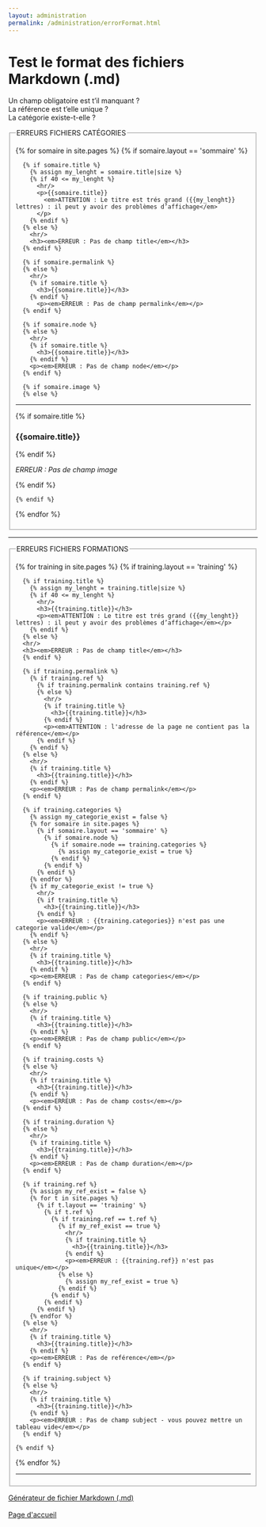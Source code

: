 ```yaml
---
layout: administration
permalink: /administration/errorFormat.html
---
```


# Test le format des fichiers Markdown (.md)

Un champ obligatoire est t’il manquant ?  
La référence est t’elle unique ?  
La catégorie existe-t-elle ?  

<fieldset>
  <legend>ERREURS FICHIERS CATÉGORIES</legend>

  {% for somaire in site.pages %}
    {% if somaire.layout == 'sommaire' %}

      {% if somaire.title %}
        {% assign my_lenght = somaire.title|size %}
        {% if 40 <= my_lenght %}
          <hr/>
          <p>{{somaire.title}}  
            <em>ATTENTION : Le titre est trés grand ({{my_lenght}} lettres) : il peut y avoir des problèmes d’affichage</em>
          </p>
        {% endif %}
      {% else %}
        <hr/>
        <h3><em>ERREUR : Pas de champ title</em></h3>
      {% endif %}

      {% if somaire.permalink %}
      {% else %}
        <hr/>
        {% if somaire.title %}
          <h3>{{somaire.title}}</h3>
        {% endif %}
          <p><em>ERREUR : Pas de champ permalink</em></p>
      {% endif %}

      {% if somaire.node %}
      {% else %}
        <hr/>
        {% if somaire.title %}
          <h3>{{somaire.title}}</h3>
        {% endif %}
        <p><em>ERREUR : Pas de champ node</em></p>
      {% endif %}

      {% if somaire.image %}
      {% else %}
  <hr/>
        {% if somaire.title %}
          <h3>{{somaire.title}}</h3>
        {% endif %}
        <p><em>ERREUR : Pas de champ image</em></p>
      {% endif %}

    {% endif %}
  {% endfor %}
</fieldset>

<hr/>

<fieldset>
  <legend>ERREURS FICHIERS FORMATIONS</legend>

  {% for training in site.pages %}
    {% if training.layout == 'training' %}

      {% if training.title %}
        {% assign my_lenght = training.title|size %}
        {% if 40 <= my_lenght %}
          <hr/>
          <h3>{{training.title}}</h3>
          <p><em>ATTENTION : Le titre est trés grand ({{my_lenght}} lettres) : il peut y avoir des problèmes d’affichage</em></p>
        {% endif %}
      {% else %}
      <hr/>
      <h3><em>ERREUR : Pas de champ title</em></h3>
      {% endif %}

      {% if training.permalink %}
        {% if training.ref %}
          {% if training.permalink contains training.ref %}
          {% else %}
            <hr/>
            {% if training.title %}
              <h3>{{training.title}}</h3>
            {% endif %}
            <p><em>ATTENTION : l'adresse de la page ne contient pas la référence</em></p>
          {% endif %}
        {% endif %}
      {% else %}
        <hr/>
        {% if training.title %}
          <h3>{{training.title}}</h3>
        {% endif %}
        <p><em>ERREUR : Pas de champ permalink</em></p>
      {% endif %}

      {% if training.categories %}
        {% assign my_categorie_exist = false %}
        {% for somaire in site.pages %}
          {% if somaire.layout == 'sommaire' %}
            {% if somaire.node %}
              {% if somaire.node == training.categories %}
                {% assign my_categorie_exist = true %}
              {% endif %}
            {% endif %}
          {% endif %}
        {% endfor %}
        {% if my_categorie_exist != true %}
          <hr/>
          {% if training.title %}
            <h3>{{training.title}}</h3>
          {% endif %}
          <p><em>ERREUR : {{training.categories}} n'est pas une categorie valide</em></p>
        {% endif %}
      {% else %}
        <hr/>
        {% if training.title %}
          <h3>{{training.title}}</h3>
        {% endif %}
        <p><em>ERREUR : Pas de champ categories</em></p>
      {% endif %}

      {% if training.public %}
      {% else %}
        <hr/>
        {% if training.title %}
          <h3>{{training.title}}</h3>
        {% endif %}
        <p><em>ERREUR : Pas de champ public</em></p>
      {% endif %}

      {% if training.costs %}
      {% else %}
        <hr/>
        {% if training.title %}
          <h3>{{training.title}}</h3>
        {% endif %}
        <p><em>ERREUR : Pas de champ costs</em></p>
      {% endif %}

      {% if training.duration %}
      {% else %}
        <hr/>
        {% if training.title %}
          <h3>{{training.title}}</h3>
        {% endif %}
        <p><em>ERREUR : Pas de champ duration</em></p>
      {% endif %}

      {% if training.ref %}
        {% assign my_ref_exist = false %}
        {% for t in site.pages %}
          {% if t.layout == 'training' %}
            {% if t.ref %}
              {% if training.ref == t.ref %}
                {% if my_ref_exist == true %}
                  <hr/>
                  {% if training.title %}
                    <h3>{{training.title}}</h3>
                  {% endif %}
                  <p><em>ERREUR : {{training.ref}} n'est pas unique</em></p>
                {% else %}
                  {% assign my_ref_exist = true %}
                {% endif %}
              {% endif %}
            {% endif %}
          {% endif %}
        {% endfor %}
      {% else %}
        <hr/>
        {% if training.title %}
          <h3>{{training.title}}</h3>
        {% endif %}
        <p><em>ERREUR : Pas de reférence</em></p>
      {% endif %}

      {% if training.subject %}
      {% else %}
        <hr/>
        {% if training.title %}
          <h3>{{training.title}}</h3>
        {% endif %}
        <p><em>ERREUR : Pas de champ subject - vous pouvez mettre un tableau vide</em></p>
      {% endif %}

    {% endif %}
  {% endfor %}
  
  <hr/>
</fieldset>

<a href="{{ '/administration/formulaireData.html' | prepend: site.baseurl }}">Générateur de fichier Markdown (.md)</a>
<br/>
<br/>
<a href="{{ site.url }}/{{ site.baseurl }}">Page d'accueil</a>
